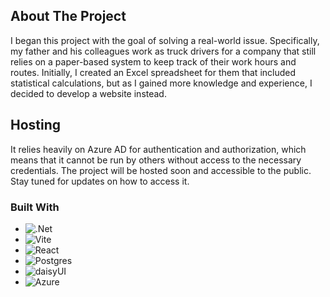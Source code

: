 <!-- ABOUT THE PROJECT -->
## About The Project

I began this project with the goal of solving a real-world issue. Specifically, my father and his colleagues work as truck drivers for a company that still relies on a paper-based system to keep track of their work hours and routes. Initially, I created an Excel spreadsheet for them that included statistical calculations, but as I gained more knowledge and experience, I decided to develop a website instead.

<!-- Hosting -->
## Hosting

It relies heavily on Azure AD for authentication and authorization, which means that it cannot be run by others without access to the necessary credentials. The project will be hosted soon and accessible to the public. Stay tuned for updates on how to access it.

### Built With

* ![.Net](https://img.shields.io/badge/.NET-5C2D91?style=for-the-badge&logo=.net&logoColor=white)
* ![Vite](https://img.shields.io/badge/vite-%23646CFF.svg?style=for-the-badge&logo=vite&logoColor=white)
* ![React](https://img.shields.io/badge/react-%2320232a.svg?style=for-the-badge&logo=react&logoColor=%2361DAFB)
* ![Postgres](https://img.shields.io/badge/postgres-%23316192.svg?style=for-the-badge&logo=postgresql&logoColor=white)
* ![daisyUI](https://img.shields.io/badge/daisyUI-%23646CFF.svg?style=for-the-badge&logo=daisyUI&logoColor=white)
* ![Azure](https://img.shields.io/badge/azure-%230072C6.svg?style=for-the-badge&logo=microsoftazure&logoColor=white)
